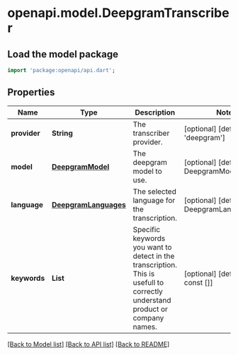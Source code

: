 # openapi.model.DeepgramTranscriber

## Load the model package
```dart
import 'package:openapi/api.dart';
```

## Properties
Name | Type | Description | Notes
------------ | ------------- | ------------- | -------------
**provider** | **String** | The transcriber provider. | [optional] [default to 'deepgram']
**model** | [**DeepgramModel**](DeepgramModel.md) | The deepgram model to use. | [optional] [default to DeepgramModel.n2]
**language** | [**DeepgramLanguages**](DeepgramLanguages.md) | The selected language for the transcription. | [optional] [default to DeepgramLanguages.en]
**keywords** | **List<String>** | Specific keywords you want to detect in the transcription. This is usefull to correctly understand product or company names. | [optional] [default to const []]

[[Back to Model list]](../README.md#documentation-for-models) [[Back to API list]](../README.md#documentation-for-api-endpoints) [[Back to README]](../README.md)


